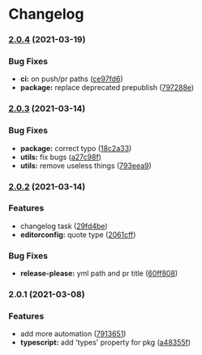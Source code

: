 # Changelog

### [2.0.4](https://www.github.com/typescord/mrm-preset/compare/v2.0.3...v2.0.4) (2021-03-19)


### Bug Fixes

* **ci:** on push/pr paths ([ce97fd6](https://www.github.com/typescord/mrm-preset/commit/ce97fd6a8547205791f7cae69526249fd5d517d1))
* **package:** replace deprecated prepublish ([797288e](https://www.github.com/typescord/mrm-preset/commit/797288efc9f5c5f11ec2e702eba7ff466dd3d8ee))

### [2.0.3](https://www.github.com/typescord/mrm-preset/compare/v2.0.2...v2.0.3) (2021-03-14)


### Bug Fixes

* **package:** correct typo ([18c2a33](https://www.github.com/typescord/mrm-preset/commit/18c2a3300d9009a4b568a0a605d1cc3eb03f7fe4))
* **utils:** fix bugs ([a27c98f](https://www.github.com/typescord/mrm-preset/commit/a27c98f14c96e88a508f3f5dbb1e263e3ad1263e))
* **utils:** remove useless things ([793eea9](https://www.github.com/typescord/mrm-preset/commit/793eea96ebb45ea23d5e36fdafacaed600481875))

### [2.0.2](https://www.github.com/typescord/mrm-preset/compare/v2.0.1...v2.0.2) (2021-03-14)


### Features

* changelog task ([29fd4be](https://www.github.com/typescord/mrm-preset/commit/29fd4be60ffc47bf65038a13cd92c89c644c031e))
* **editorconfig:** quote type ([2061cff](https://www.github.com/typescord/mrm-preset/commit/2061cff91fd25c127e4bf8177086ae7319190507))


### Bug Fixes

* **release-please:** yml path and pr title ([60ff808](https://www.github.com/typescord/mrm-preset/commit/60ff808b12396107bbd826a9fb2497b843e19790))

### 2.0.1 (2021-03-08)


### Features

* add more automation ([7913651](https://www.github.com/typescord/mrm-preset/commit/79136510f2b2283fd52d79e5c772e7d54267a5ae))
* **typescript:** add 'types' property for pkg ([a48355f](https://www.github.com/typescord/mrm-preset/commit/a48355fe7f605f67133670e629d091989e1ffbb5))
